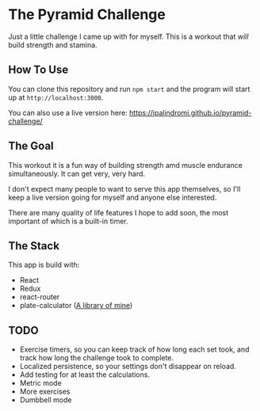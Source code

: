 # The Pyramid Challenge
Just a little challenge I came up with for myself. This is a workout that _will_ build strength and stamina. 
## How To Use
You can clone this repository and run `npm start` and the program will start up at 
`http://localhost:3000`.

You can also use a live version here: https://ipalindromi.github.io/pyramid-challenge/

## The Goal
This workout it is a fun way of building strength amd muscle endurance simultaneously. It can get very, very hard. 

I don't expect many people to want to serve this app themselves, so I'll keep a live version going for myself and 
anyone else interested. 

There are many quality of life features I hope to add soon, the most important of which is a built-in timer.

## The Stack
This app is build with:
- React
- Redux
- react-router
- plate-calculator ([A library of mine](https://github.com/ipalindromi/plate-calculator))

## TODO
- Exercise timers, so you can keep track of how long each set took, and track how long the challenge took to complete.
- Localized persistence, so your settings don't disappear on reload.
- Add testing for at least the calculations.
- Metric mode
- More exercises
- Dumbbell mode
